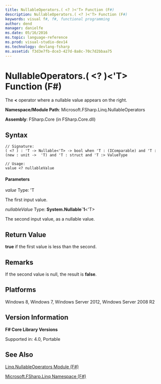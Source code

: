 ```yaml
---
title: NullableOperators.( <? )<'T> Function (F#)
description: NullableOperators.( <? )<'T> Function (F#)
keywords: visual f#, f#, functional programming
author: dend
manager: danielfe
ms.date: 05/16/2016
ms.topic: language-reference
ms.prod: visual-studio-dev14
ms.technology: devlang-fsharp
ms.assetid: f3d3e7fb-dce3-427d-8a8c-70c7d2bbaa75 
---
```


# NullableOperators.( <? )<'T> Function (F#)

The **&lt;** operator where a nullable value appears on the right.

**Namespace/Module Path**: Microsoft.FSharp.Linq.NullableOperators

**Assembly**: FSharp.Core (in FSharp.Core.dll)


## Syntax

```
// Signature:
( <? ) : 'T -> Nullable<'T> -> bool when 'T : (IComparable) and 'T : (new : unit ->  'T) and 'T : struct and 'T :> ValueType

// Usage:
value <? nullableValue
```

#### Parameters
*value*
Type: 'T


The first input value.


*nullableValue*
Type: **System.Nullable&#96;1**&lt;'T&gt;


The second input value, as a nullable value.




## Return Value
**true** if the first value is less than the second.


## Remarks
If the second value is null, the result is **false**.


## Platforms
Windows 8, Windows 7, Windows Server 2012, Windows Server 2008 R2


## Version Information
**F# Core Library Versions**

Supported in: 4.0, Portable




## See Also
[Linq.NullableOperators Module &#40;F&#35;&#41;](Linq.NullableOperators-Module-%5BFSharp%5D.md)

[Microsoft.FSharp.Linq Namespace &#40;F&#35;&#41;](Microsoft.FSharp.Linq-Namespace-%5BFSharp%5D.md)

